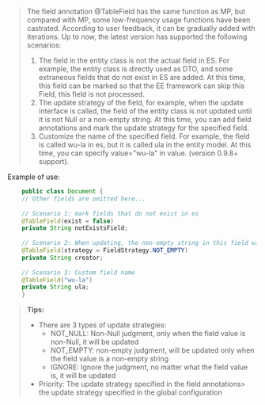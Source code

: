 > The field annotation @TableField  has the same function as MP, but compared with MP, some low-frequency usage functions have been castrated. According to user feedback, it can be gradually added with iterations. Up to now, the latest version has supported the following scenarios: 
> 
> 1. The field in the entity class is not the actual field in ES. For example, the entity class is directly used as DTO, and some extraneous fields that do not exist in ES are added. At this time, this field can be marked so that the EE framework can skip this Field, this field is not processed.
> 1. The update strategy of the field, for example, when the update interface is called, the field of the entity class is not updated until it is not Null or a non-empty string. At this time, you can add field annotations and mark the update strategy for the specified field.
> 1. Customize the name of the specified field. For example, the field is called wu-la in es, but it is called ula in the entity model. At this time, you can specify value="wu-la" in value. (version 0.9.8+ support).

Example of use:
```java
    public class Document {
    // Other fields are omitted here... 
        
    // Scenario 1: mark fields that do not exist in es
    @TableField(exist = false)
    private String notExistsField;
        
    // Scenario 2: When updating, the non-empty string in this field will be updated
    @TableField(strategy = FieldStrategy.NOT_EMPTY)
    private String creator;
    
    // Scenario 3: Custom field name    
    @TableField("wu-la")    
    private String ula;  
    }
```
> **Tips:**
> - There are 3 types of update strategies:
>    - NOT_NULL: Non-Null judgment, only when the field value is non-Null, it will be updated
>    - NOT_EMPTY: non-empty judgment, will be updated only when the field value is a non-empty string
>    - IGNORE: Ignore the judgment, no matter what the field value is, it will be updated
> - Priority: The update strategy specified in the field annotations> the update strategy specified in the global configuration

